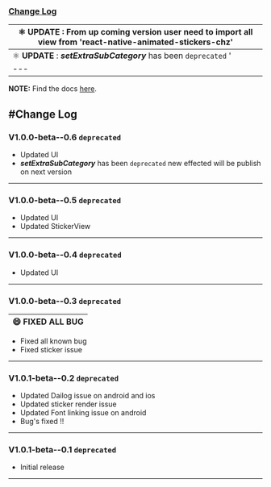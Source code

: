 ### [Change Log](#change-log)

|⚛ **UPDATE** : From up coming  version user need to import all view from 'react-native-animated-stickers-chz'|
| --- |
|⚛ **UPDATE** : ***setExtraSubCategory*** has been `deprecated` '|
| --- |

**NOTE:**
Find the docs [here](/README.md).


#Change Log
------

### V1.0.0-beta--0.6  `deprecated`
- Updated UI
- ***setExtraSubCategory*** has been `deprecated` new effected will be publish on next version

---------

### V1.0.0-beta--0.5  `deprecated`

- Updated UI
- Updated StickerView

------------

### V1.0.0-beta--0.4  `deprecated`

- Updated UI

-------------

### V1.0.0-beta--0.3  `deprecated`

| 😄 **FIXED ALL BUG** |
| --- |

- Fixed all known bug
- Fixed sticker issue

-------------

### V1.0.1-beta--0.2  `deprecated`

- Updated Dailog issue on android and ios
- Updated sticker render issue
- Updated Font linking issue on android 
- Bug's fixed !!

--------------

### V1.0.1-beta--0.1  `deprecated`

- Initial release

----------------------------------------------------------------
